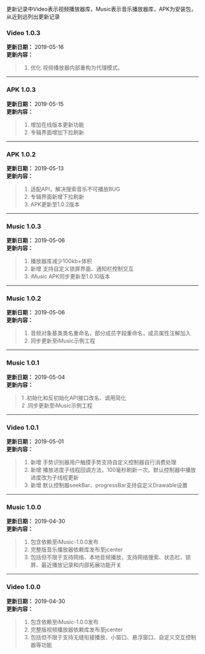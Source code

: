 更新记录中Video表示视频播放器库，Music表示音乐播放器库，APK为安装包，从近到远列出更新记录
### Video 1.0.3
**更新日期：** 2019-05-16<br/>
**更新内容：**<br/>
>1. 优化 视频播放器内部重构为代理模式。<br/>
___
### APK 1.0.3
**更新日期：** 2019-05-15<br/>
**更新内容：**<br/>
>1. 增加在线版本更新功能<br/>
>2. 专辑界面增加下拉刷新<br/>
___
### APK 1.0.2
**更新日期：** 2019-05-13<br/>
**更新内容：**<br/>
>1. 适配API，解决搜索音乐不可播放BUG<br/>
>2. 专辑界面新增下拉刷新<br/>
>3. APK更新至1.0.2版本<br/>
___
### Music 1.0.3
**更新日期：** 2019-05-06<br/>
**更新内容：**<br/>
>1. 播放器库减少100kb+体积<br/>
>2. 新增 支持自定义锁屏界面、通知栏控制交互<br/>
>3. iMusic APK同步更新至1.0.10版本<br/>
___
### Music 1.0.2
**更新日期：** 2019-05-06<br/>
**更新内容：**<br/>
>1. 音频对象基类类名重命名，部分成员字段重命名，成员属性注解加入<br/>
>2. 同步更新至iMusic示例工程<br/>
___
### Music 1.0.1
**更新日期：** 2019-05-04<br/>
**更新内容：**<br/>
>1 .初始化和反初始化API接口改名、调用简化<br/>
>2 .同步更新至iMusic示例工程<br/>
___
### Video 1.0.1
**更新日期：** 2019-05-01<br/>
**更新内容：**<br/>
>1. 新增 手势识别器用户触摸手势支持自定义控制器自行消费处理<br/>
>2. 新增 播放进度子线程回调方法，100毫秒刷新一次。默认控制器中播放进度改为子线程更新<br/>
>3. 新增 默认控制器seekBar、progressBar支持自定义Drawable设置<br/>
___
### Music 1.0.0
**更新日期：** 2019-04-30<br/>
**更新内容：**<br/>
>1. 包含依赖至iMusic-1.0.0发布<br/>
>2. 完整版音乐播放器依赖库发布至jcenter<br/>
>3. 包括但不限于支持网络、本地音频播放，支持网络搜索、状态栏、锁屏、最近播放记录和内部拓展功能开关<br/>
___
### Video 1.0.0
**更新日期：** 2019-04-30<br/>
**更新内容：**<br/>
>1. 包含依赖至iMusic-1.0.0发布<br/>
>2. 完整版视频播放器依赖库发布至jcenter<br/>
>3. 包括但不限于支持无缝衔接播放、小窗口、悬浮窗口、自定义交互控制器等功能<br/>